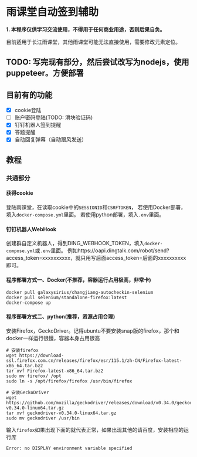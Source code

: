 # 雨课堂自动签到辅助
**1. 本程序仅供学习交流使用，不得用于任何商业用途，否则后果自负。**

目前适用于长江雨课堂，其他雨课堂可能无法直接使用，需要修改元素定位。

## TODO: 写完现有部分，然后尝试改写为nodejs，使用puppeteer。方便部署

## 目前有的功能
 - [x] cookie登陆
 - [ ] 账户密码登陆(TODO: 滑块验证码)
 - [x] 钉钉机器人签到提醒
 - [x] 答题提醒
 - [x] 自动回复弹幕（自动跟风发送）

## 教程

### 共通部分

#### 获得cookie
登陆雨课堂，在读取cookie中的`SESSIONID`和`CSRFTOKEN`，
若使用Docker部署，填入`docker-compose.yml`里面。
若使用python部署，填入`.env`里面。

#### 钉钉机器人WebHook
创建群自定义机器人，得到DING_WEBHOOK_TOKEN，填入`docker-compose.yml`或`.env`里面。
例如https://oapi.dingtalk.com/robot/send?access_token=xxxxxxxxxx，就只用写后面access_token=后面的xxxxxxxxxx即可。

#### 程序部署方式一、Docker(不推荐，容器运行占用极高，非常卡)
```shell
docker pull galaxysirius/changjiang-autocheckin-selenium
docker pull selenium/standalone-firefox:latest
docker-compose up
```

#### 程序部署方式二、python(推荐，资源占用合理)
安装Firefox，GeckoDriver。记得ubuntu不要安装snap版的firefox，那个和docker一样运行很慢，容器本身占用很高
```shell
# 安装firefox
wget https://download-ssl.firefox.com.cn/releases/firefox/esr/115.1/zh-CN/Firefox-latest-x86_64.tar.bz2
tar xvf Firefox-latest-x86_64.tar.bz2
sudo mv firefox/ /opt
sudo ln -s /opt/firefox/firefox /usr/bin/firefox

# 安装GeckoDriver
wget https://github.com/mozilla/geckodriver/releases/download/v0.34.0/geckodriver-v0.34.0-linux64.tar.gz
tar xvf geckodriver-v0.34.0-linux64.tar.gz
sudo mv geckodriver /usr/bin
```
输入`firefox`如果出现下面的就代表正常，如果出现其他的请百度，安装相应的运行库
```shell
Error: no DISPLAY environment variable specified
```